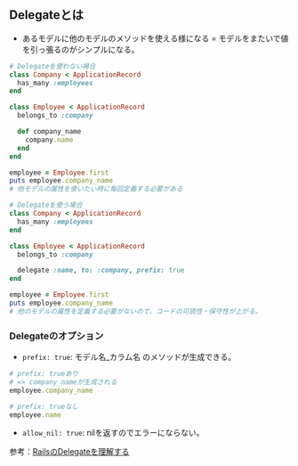 ## Delegateとは
- あるモデルに他のモデルのメソッドを使える様になる = モデルをまたいで値を引っ張るのがシンプルになる。

```ruby
# Delegateを使わない場合
class Company < ApplicationRecord
  has_many :employees
end

class Employee < ApplicationRecord
  belongs_to :company

  def company_name
    company.name
  end
end

employee = Employee.first
puts employee.company_name
# 他モデルの属性を使いたい時に毎回定義する必要がある
```

```ruby
# Delegateを使う場合
class Company < ApplicationRecord
  has_many :employees
end

class Employee < ApplicationRecord
  belongs_to :company

  delegate :name, to: :company, prefix: true
end

employee = Employee.first
puts employee.company_name
# 他のモデルの属性を定義する必要がないので、コードの可読性・保守性が上がる。
```

### Delegateのオプション
- `prefix: true`: モデル名_カラム名 のメソッドが生成できる。
```ruby
# prefix: trueあり
# => company_nameが生成される
employee.company_name
````
```ruby
# prefix: trueなし
employee.name
````
- `allow_nil: true`: nilを返すのでエラーにならない。

参考：[RailsのDelegateを理解する](https://qiita.com/shimizuyuta/items/27159df6088ee9794ac8)
